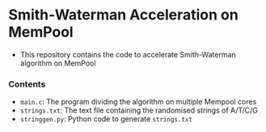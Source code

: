# Smith-Waterman Acceleration on MemPool
- This repository contains the code to accelerate Smith-Waterman algorithm on MemPool

### Contents
- `main.c`: The program dividing the algorithm on multiple Mempool cores
- `strings.txt`: The text file containing the randomised strings of A/T/C/G
- `stringgen.py`: Python code to generate `strings.txt`
